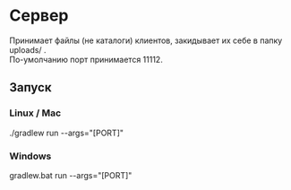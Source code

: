 # Сервер
Принимает файлы (не каталоги) клиентов, закидывает их себе в папку uploads/  . </br>
По-умолчанию порт принимается 11112.
## Запуск
### Linux / Mac
./gradlew run --args="[PORT]"
### Windows
gradlew.bat run --args="[PORT]"
